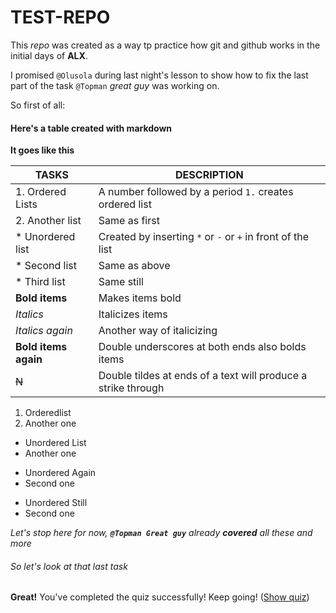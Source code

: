 # TEST-REPO
This *repo* was created as a way tp practice how git and github works in the initial days of **ALX**.

I promised `@Olusola` during last night's lesson to show how to fix the last part of the task `@Topman` *great guy* was working on. 

So first of all:

#### Here's a table created with markdown

**It goes like this**


|TASKS			|DESCRIPTION							|
|-----------------------|---------------------------------------------------------------|
|1. Ordered Lists	|A number followed by a period `1.` creates ordered list	|
|2. Another list	|Same as first							|
|* Unordered list	|Created by inserting `*` or `-` or `+` in front of the list	|
|* Second list		|Same as above							|
|* Third list		|Same still							|
|**Bold items**		|Makes items bold						|
|*Italics*		|Italicizes items						|
|_Italics again_	|Another way of italicizing					|
|__Bold items again__	|Double underscores at both ends also bolds items		|
|~~N~~			|Double tildes at ends of a text will produce a strike through 	|



1. Orderedlist
2. Another one

* Unordered List
* Another one

- Unordered Again
- Second one

+ Unordered Still
+ Second one

_Let's stop here for now, **`@Topman Great guy`** already **covered** all these and more_

###### So let's look at that last _task_


**Great!** You've completed the quiz successfully! Keep going! (<ins>Show quiz</ins>)      												
